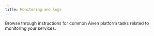 ```yaml
---
title: Monitoring and logs
---
```


Browse through instructions for common Aiven platform tasks related to
monitoring your services.
